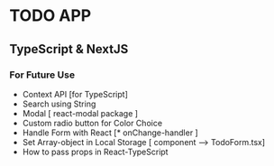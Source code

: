 # TODO APP
## TypeScript & NextJS

### For Future Use

- Context API [for TypeScript] 
- Search using String
- Modal [ react-modal package ]
- Custom radio button for Color Choice
- Handle Form with React [* onChange-handler ]
- Set Array-object in Local Storage [ component --> TodoForm.tsx]
- How to pass props in React-TypeScript